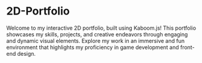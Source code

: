 # 2D-Portfolio
Welcome to my interactive 2D portfolio, built using Kaboom.js! This portfolio showcases my skills, projects, and creative endeavors through engaging and dynamic visual elements. Explore my work in an immersive and fun environment that highlights my proficiency in game development and front-end design.
